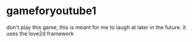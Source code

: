 # gameforyoutube1
don't play this game, this is meant for me to laugh at later in the future. it uses the love2d framework

